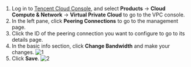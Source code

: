 1. Log in to [Tencent Cloud Console](https://console.cloud.tencent.com/), and select **Products** -> **Cloud Compute & Network** -> **Virtual Private Cloud** to go to the VPC console.
2. In the left pane, click **Peering Connections** to go to the management page.
3. Click the ID of the peering connection you want to configure to go to its details page.
4. In the basic info section, click **Change Bandwidth** and make your changes.
 ![1](https://main.qcloudimg.com/raw/2e2192fe0bd390413fc122c340536d6a.png)
5. Click **Save**.
 ![2](https://main.qcloudimg.com/raw/8c9e7a31e961393294c7d80adacc6a85.png)

